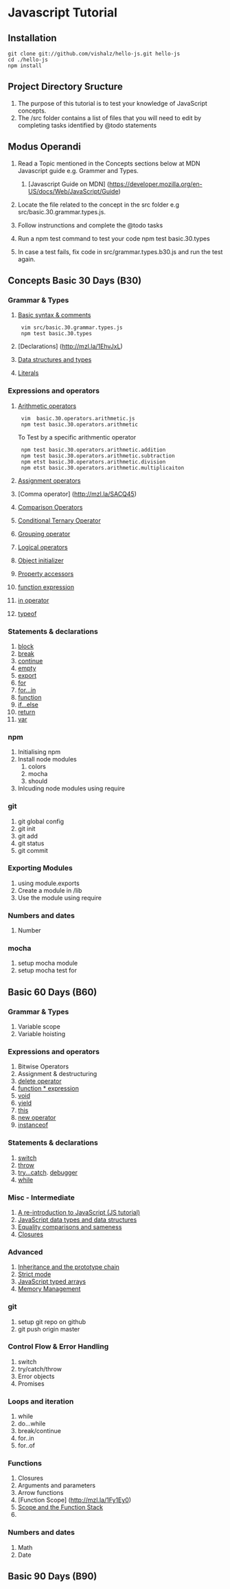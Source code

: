 # Javascript Tutorial 


## Installation 
	
	git clone git://github.com/vishalz/hello-js.git hello-js 
	cd ./hello-js
	npm install 

## Project Directory Sructure
1. The purpose of this tutorial is to test your knowledge of JavaScript concepts.
1. The /src folder contains a list of files that you will need to edit by completing tasks identified by @todo statements

## Modus Operandi

1. Read a Topic mentioned in the Concepts sections below at MDN Javascript guide  e.g. Grammer and Types.
	1. [Javascript Guide on MDN] (https://developer.mozilla.org/en-US/docs/Web/JavaScript/Guide)
1. Locate the file related to the concept in the src folder e.g src/basic.30.grammar.types.js.
1. Follow instrunctions and complete the @todo tasks
1. Run a npm test command to test your code 
		 npm test basic.30.types

1. In case a test fails, fix code in src/grammar.types.b30.js and run the test again.  

## Concepts Basic 30 Days (B30)

### Grammar & Types
1. [Basic syntax & comments](http://mzl.la/1DoKfIO)
		
		vim src/basic.30.grammar.types.js	
		npm test basic.30.types

1. [Declarations] (http://mzl.la/1EhvJxL)
1. [Data structures and types](http://mzl.la/1NXTlzl)
1. [Literals](http://mzl.la/1As6oQp) 

### Expressions and operators
1. [Arithmetic operators](http://mzl.la/1EnKfqa)
		
		vim  basic.30.operators.arithmetic.js
		npm test basic.30.operators.arithmetic

	To Test by a specific arithmentic operator 

		npm test basic.30.operators.arithmetic.addition
		npm test basic.30.operators.arithmetic.subtraction
		npm etst basic.30.operators.arithmetic.division
		npm etst basic.30.operators.arithmetic.multiplicaiton
		
1. [Assignment operators](http://mzl.la/1GIun1v)
1. [Comma operator] (http://mzl.la/SACQ45)
1. [Comparison Operators](http://mzl.la/1ksAvyK)
1. [Conditional Ternary Operator](http://mzl.la/QJDT09)
1. [Grouping operator](http://mzl.la/1NY4S1G)
1. [Logical operators](http://mzl.la/19VbTj5)
1. [Object initializer](http://mzl.la/1GIMi82)
1. [Property accessors](http://mzl.la/1HuFOi1)
1. [function expression](http://mzl.la/17lOhTZ)
1. [in operator](http://mzl.la/1GIORar)
1. [typeof](http://mzl.la/1adFxB9)

### Statements & declarations
1. [block](http://mzl.la/1HULL4h)
1. [break](http://mzl.la/1zi77Gd)
1. [continue](http://mzl.la/18tVsu3)
1. [empty](http://mzl.la/1AJhnnB)
1. [export](http://mzl.la/1wNC6eK)
1. [for](http://mzl.la/1x6UKyt)
1. [for...in](http://mzl.la/1EhWBNV)
1. [function](http://mzl.la/17ehAI9)
1. [if...else](http://mzl.la/1CjN3FN)
1. [return](http://mzl.la/1AJkxYH)
1. [var](http://mzl.la/19pfwia)


### npm
1. Initialising npm  
1. Install node modules 
	1. colors
	1. mocha
	1. should 
1. Inlcuding node modules using require

### git 
1. git global config 
1. git init 
1. git add
1. git status 
1. git commit 

### Exporting Modules
1. using module.exports
1. Create a module in /lib
2. Use the module using require

### Numbers and dates
1. Number


### mocha
1. setup mocha module
1. setup mocha test for 


## Basic 60 Days (B60)

### Grammar & Types
1. Variable scope
1. Variable hoisting

### Expressions and operators
1. Bitwise Operators
1. Assignment & destructuring
1. [delete operator](http://mzl.la/1GIMLHi)
1. [function * expression](http://mzl.la/18PE036) 
1. [void](http://mzl.la/1x6OJC7)
1. [yield](http://mzl.la/1GIPX5X)
1. [this](http://mzl.la/1wNorEn)
1. [new operator](http://mzl.la/1xM2M9S)
1. [instanceof](http://mzl.la/1dqYtqW)

### Statements & declarations
1. [switch](http://mzl.la/1DprCEJ)
1. [throw](http://mzl.la/1CkHpEM)
1. [try...catch](http://mzl.la/1AJkTOS). [debugger](http://mzl.la/18tVD8x)
1. [while](http://mzl.la/18PSEY9)


### Misc - Intermediate  
1. [A re-introduction to JavaScript (JS tutorial)](http://mzl.la/1nNiLCB)
1. [JavaScript data types and data structures](http://mzl.la/1DpjaFm)
1. [Equality comparisons and sameness](http://mzl.la/1F1nISD)
1. [Closures](http://mzl.la/17lRliK)

### Advanced  
1. [Inheritance and the prototype chain](http://mzl.la/1FXbcAX)
1. [Strict mode](http://mzl.la/1onrGsw)
1. [JavaScript typed arrays](http://mzl.la/1Fr4VNQ)
1. [Memory Management](http://mzl.la/1hSDfni)

### git 
1. setup git repo on github
1. git push origin master

### Control Flow & Error Handling 
1. switch
1. try/catch/throw
1. Error objects
1. Promises

### Loops and iteration
1. while
1. do...while
1. break/continue
1. for..in
1. for..of

### Functions

1. Closures
1. Arguments and parameters
1. Arrow functions
1. [Function Scope] (http://mzl.la/1Fy1Ey0)
1. [Scope and the Function Stack](http://mzl.la/1xcIooK)
1.  
### Numbers and dates
1. Math
1. Date

## Basic 90  Days (B90)
